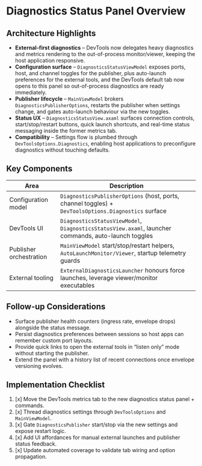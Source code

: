 # Diagnostics Status Panel Overview

## Architecture Highlights

- **External-first diagnostics** – DevTools now delegates heavy diagnostics and metrics rendering to the out-of-process monitor/viewer, keeping the host application responsive.
- **Configuration surface** – `DiagnosticsStatusViewModel` exposes ports, host, and channel toggles for the publisher, plus auto-launch preferences for the external tools, and the DevTools default tab now opens to this panel so out-of-process diagnostics are ready immediately.
- **Publisher lifecycle** – `MainViewModel` brokers `DiagnosticsPublisherOptions`, restarts the publisher when settings change, and gates auto-launch behaviour via the new toggles.
- **Status UX** – `DiagnosticsStatusView.axaml` surfaces connection controls, start/stop/restart buttons, quick launch shortcuts, and real-time status messaging inside the former metrics tab.
- **Compatibility** – Settings flow is plumbed through `DevToolsOptions.Diagnostics`, enabling host applications to preconfigure diagnostics without touching defaults.

## Key Components

| Area | Description |
| --- | --- |
| Configuration model | `DiagnosticsPublisherOptions` (host, ports, channel toggles) + `DevToolsOptions.Diagnostics` surface |
| DevTools UI | `DiagnosticsStatusViewModel`, `DiagnosticsStatusView.axaml`, launcher commands, auto-launch toggles |
| Publisher orchestration | `MainViewModel` start/stop/restart helpers, `AutoLaunchMonitor/Viewer`, startup telemetry guards |
| External tooling | `ExternalDiagnosticsLauncher` honours force launches, leverage viewer/monitor executables |

## Follow-up Considerations

- Surface publisher health counters (ingress rate, envelope drops) alongside the status message.
- Persist diagnostics preferences between sessions so host apps can remember custom port layouts.
- Provide quick links to open the external tools in “listen only” mode without starting the publisher.
- Extend the panel with a history list of recent connections once envelope versioning evolves.

## Implementation Checklist

1. [x] Move the DevTools metrics tab to the new diagnostics status panel + commands.
2. [x] Thread diagnostics settings through `DevToolsOptions` and `MainViewModel`.
3. [x] Gate `DiagnosticsPublisher` start/stop via the new settings and expose restart logic.
4. [x] Add UI affordances for manual external launches and publisher status feedback.
5. [x] Update automated coverage to validate tab wiring and option propagation.

